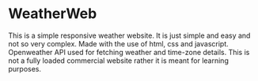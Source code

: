 # WeatherWeb
This is a simple responsive weather website.
It is just simple and easy and not so very complex.
Made with the use of html, css and javascript.
Openweather API used for fetching weather and time-zone details.
This is not a fully loaded commercial website rather it is meant for learning purposes.
